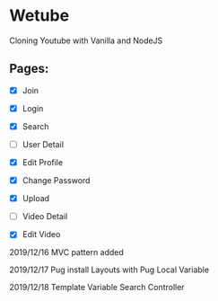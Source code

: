 # Wetube

Cloning Youtube with Vanilla and NodeJS

## Pages:

- [x] Join
- [x] Login
- [x] Search
- [ ] User Detail
- [x] Edit Profile
- [x] Change Password
- [x] Upload
- [ ] Video Detail
- [x] Edit Video


2019/12/16
MVC pattern added

2019/12/17
Pug install
Layouts with Pug
Local Variable

2019/12/18
Template Variable
Search Controller
